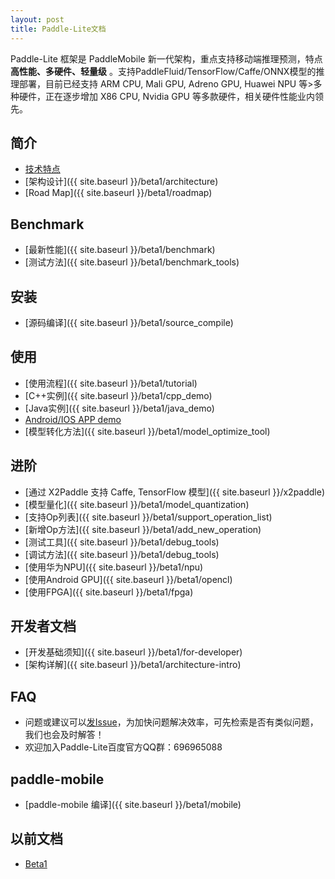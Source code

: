 ```yaml
---
layout: post
title: Paddle-Lite文档
---
```


Paddle-Lite 框架是 PaddleMobile 新一代架构，重点支持移动端推理预测，特点**高性能、多硬件、轻量级** 。支持PaddleFluid/TensorFlow/Caffe/ONNX模型的推理部署，目前已经支持 ARM CPU, Mali GPU, Adreno GPU, Huawei NPU 等>多种硬件，正在逐步增加 X86 CPU, Nvidia GPU 等多款硬件，相关硬件性能业内领先。


## 简介

- [技术特点](/beta1/tech_highlights)
- [架构设计]({{ site.baseurl }}/beta1/architecture)
- [Road Map]({{ site.baseurl }}/beta1/roadmap)

## Benchmark

- [最新性能]({{ site.baseurl }}/beta1/benchmark)
- [测试方法]({{ site.baseurl }}/beta1/benchmark_tools)

## 安装

- [源码编译]({{ site.baseurl }}/beta1/source_compile)

## 使用

- [使用流程]({{ site.baseurl }}/beta1/tutorial)
- [C++实例]({{ site.baseurl }}/beta1/cpp_demo)
- [Java实例]({{ site.baseurl }}/beta1/java_demo)
- [Android/IOS APP demo](https://github.com/PaddlePaddle/Paddle-Lite-Demo)
- [模型转化方法]({{ site.baseurl }}/beta1/model_optimize_tool)

## 进阶

- [通过 X2Paddle 支持 Caffe, TensorFlow 模型]({{ site.baseurl }}/x2paddle)
- [模型量化]({{ site.baseurl }}/beta1/model_quantization)
- [支持Op列表]({{ site.baseurl }}/beta1/support_operation_list)
- [新增Op方法]({{ site.baseurl }}/beta1/add_new_operation)
- [测试工具]({{ site.baseurl }}/beta1/debug_tools)
- [调试方法]({{ site.baseurl }}/beta1/debug_tools)
- [使用华为NPU]({{ site.baseurl }}/beta1/npu)
- [使用Android GPU]({{ site.baseurl }}/beta1/opencl)
- [使用FPGA]({{ site.baseurl }}/beta1/fpga)

## 开发者文档

- [开发基础须知]({{ site.baseurl }}/beta1/for-developer)
- [架构详解]({{ site.baseurl }}/beta1/architecture-intro)

## FAQ

- 问题或建议可以[发Issue](https://github.com/PaddlePaddle/Paddle-Lite/issues)，为加快问题解决效率，可先检索是否有类似问题，我们也会及时解答！
- 欢迎加入Paddle-Lite百度官方QQ群：696965088

## paddle-mobile

- [paddle-mobile 编译]({{ site.baseurl }}/beta1/mobile)

## 以前文档
- [Beta1](/beta1/index)
